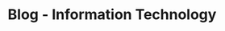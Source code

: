 ---
permalink: /blog/information-technology/
layout: bojekylls/header-body-footer/posts
title: Blog - Information Technology
include-seo: false
show-page-loading-overlay: true
pagination:
  enabled: true
  collection: blog-information-technology
  sort_field: 'date'
  sort_reverse: true
sitemap: false
masonry-grids: true
---